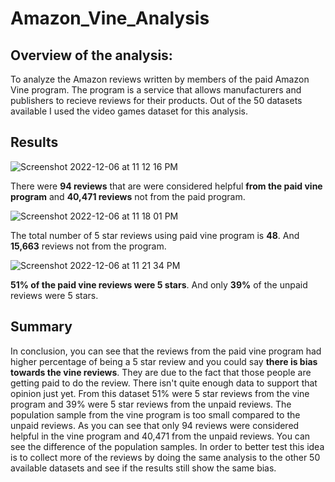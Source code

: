 # Amazon_Vine_Analysis

## Overview of the analysis:
To analyze the Amazon reviews written by members of the paid Amazon Vine program. The program is a service that allows manufacturers and publishers to recieve reviews for their products. Out of the 50 datasets available I used the video games dataset for this analysis.



## Results


![Screenshot 2022-12-06 at 11 12 16 PM](https://user-images.githubusercontent.com/110702997/206094070-ed54364f-8898-48ad-8f4f-9bcba6621236.png)

There were **94 reviews** that are were considered helpful **from the paid vine program** and **40,471 reviews** not from the paid program.



![Screenshot 2022-12-06 at 11 18 01 PM](https://user-images.githubusercontent.com/110702997/206094830-bf43c9ce-6ad2-4306-80f6-d51d849d2a70.png)


The total number of 5 star reviews using paid vine program is **48**. And **15,663** reviews not from the program.




![Screenshot 2022-12-06 at 11 21 34 PM](https://user-images.githubusercontent.com/110702997/206095277-94ac2b25-2c10-4572-a56e-8a51a0cd8130.png)


**51% of the paid vine reviews were 5 stars**. And only **39%** of the unpaid reviews were 5 stars.



## Summary


In conclusion, you can see that the reviews from the paid vine program had higher percentage of being a 5 star review and you could say **there is bias towards the vine reviews**. They are due to the fact that those people are getting paid to do the review. There isn't quite enough data to support that opinion just yet. From this dataset 51% were 5 star reviews from the vine program and 39% were 5 star reviews from the unpaid reviews. The population sample from the vine program is too small compared to the unpaid reviews. As you can see that only 94 reviews were considered helpful in the vine program and 40,471 from the unpaid reviews. You can see the difference of the population samples. In order to better test this idea is to collect more of the reviews by doing the same analysis to the other 50 available datasets and see if the results still show the same bias.

